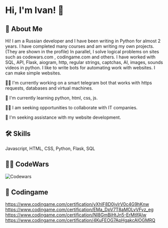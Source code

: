 # Hi, I'm Ivan! 👋


## 🚀 About Me
Hi! I am a Russian developer and I have been writing in Python for almost 2 years. I have completed many courses and am writing my own projects. (They are shown in the profile) In parallel, I solve logical problems on sites such as codewars.com , codingame.com and others. I have worked with SQL, API, Flask, aiogram, http, regular strings, captchas, AI, images, sounds videos in python.  I like to write bots for automating work with websites. I can make simple websites.

👩‍💻 I'm currently working on a smart telegram bot that works with https requests, databases and virtual machines.

🧠 I'm currently learning python, html, css, js.

👯‍♀️ I am seeking opportunities to collaborate with IT companies.

🤔 I'm seeking assistance with my website development.

## 🛠 Skills
Javascript, HTML, CSS, Python, Flask, SQL

## 🐱‍🐉 CodeWars 
![Codewars](https://github.r2v.ch/codewars?user=FolfBasky&name=true&&top_languages=true&theme=gradient_midnight_puple&hide_clan=true)

## 🐲 Codingame
https://www.codingame.com/certification/yXhIF8D0jylrV0c4G9hKnw
https://www.codingame.com/certification/EMa_DpV7T8aMOLvVFvz_eg
https://www.codingame.com/certification/NI8GmBiHtJn5-ErMtlfAIw
https://www.codingame.com/certification/4KuFEOG7ApHgakcAlOGMRQ
